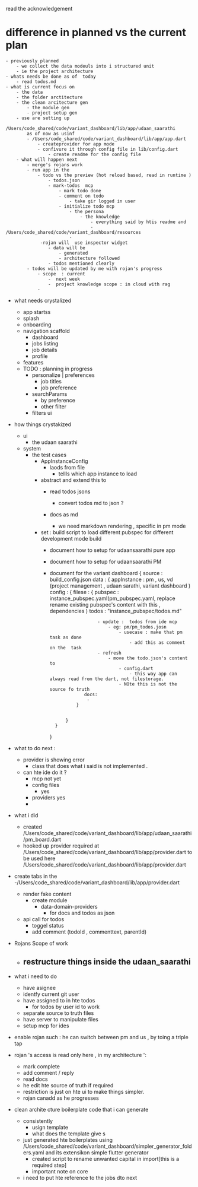 read the acknowledgement
# difference in planned vs the current plan
    - previously planned 
        - we collect the data modeuls into i structured unit 
        - ie the project architecture
    - whats needs be done as of  today  
        - read todos.md
    - what is current focus on 
        - the data 
        - the folder arctitecture 
        - the clean arcitecture gen 
            - the module gen
            - project setup gen 
        - use are setting up 
            /Users/code_shared/code/variant_dashboard/lib/app/udaan_saarathi
            as of now as usinf 
            - /Users/code_shared/code/variant_dashboard/lib/app/app.dart
                - createprovider for app mode 
                - confivure it through config file in lib/config.dart
                    - create readme for the config file
        - what will happen next 
            - merge's rojans work
            - run app in the 
                - todo vs the preview (hot reload based, read in runtime )
                    - todos.json
                    - mark-todos  mcp 
                        - mark todo done 
                        - comment on todo 
                            - take gir logged in user 
                        - initialize todo mcp
                            - the persona
                                - the knowledge 
                                    - everything said by htis readme and
                                    - /Users/code_shared/code/variant_dashboard/resources
                            - 
                 -rojan will  use inspector widget 
                    - data will be 
                        - generated  
                        - architecture followed 
                    - todos mentioned clearly 
            - todos will be updated by me with rojan's progress
                - scope  : current 
                    -  next week 
                    -  project knowledge scope : in cloud with rag 
                -

- what needs crystalized 
    - app startss
    - splash 
    - onboarding 
    - navigation scaffold 
        - dashboard
        - jobs listing 
        - job details 
        - profile 
    - features 
    - TODO : planning  in progress 
        - personalize | preferences 
            - job titles 
            - job preference 
        - searchParams
            - by preference
            - other filter  
        - filters ui 
- how things crystakized 
    - ui 
        - the udaan saarathi 
    - system 
        - the test cases 
            - AppInstanceConfig
                - laods from file 
                    - tellls which app instance to load 
            - abstract and extend this to 
                - read todos jsons
                    - convert todos md to json ?
                
                - docs as md 
                    - we need markdown rendering , specific in pm mode 
            - set  : build script to load different pubspec for different development mode build
                - document how to setup for udaansaarathi pure app
                - document how to setup for udaansaarathi  PM
                - document for the variant dashboard
                    {   source : build_config.json
                        data : {
                            appInstance : pm , us, vd (project management , udaan sarathi, variant dashboard )
                            config : {
                                filese : {
                                    pubspec : instance_pubspec.yaml(pm_pubspec.yaml, replace rename  existing pubspec's content with this , dependencies  )
                                    todos : "instance_pubspec/todos.md"
                                        
                                        - update :  todos from ide mcp 
                                            - eg: pm/pm_todos.josn 
                                                - usecase : make that pm task as done 
                                                    - add this as comment on the  task
                                        - refresh 
                                            - move the todo.json's content to 
                                                - config.dart
                                                    - this way app can always read from the dart, not filestorage.
                                                - NOte this is not the source fo truth 
                                   docs: 
                                    -      
                                }
                                

                            }
                        }
                        
                    }

            


    
            
- what to do next : 
    - provider is showing error 
        - class that does what i said is not implemented . 
    - can hte ide do it ? 
        - mcp not yet
        - config files 
            - yes 
        - providers 
            yes 
        - 
- what i did 
    - created /Users/code_shared/code/variant_dashboard/lib/app/udaan_saarathi/pm_board.dart
    - hooked up 
        provider required at 
        /Users/code_shared/code/variant_dashboard/lib/app/provider.dart
        to be used here 
        /Users/code_shared/code/variant_dashboard/lib/app/provider.dart

- create tabs in the 
    -/Users/code_shared/code/variant_dashboard/lib/app/provider.dart
    - render fake content 
        - create module 
            - data-domain-providers 
                - for docs and todos as json 
    - api call for todos
        - toggel status  
        - add comment (todoId , commenttext, parentId)

- Rojans Scope of work 
    - restructure things inside the udaan_saarathi
        - 
- what i need to do 
    - have asignee 
    - identfy current git user 
    - have assigned to  in hte todos 
        - for todos by user id to work 
    - separate source to truth files 
    - have server to manipulate files 
    - setup mcp for ides 
-  enable rojan such :  he can switch between pm and us , by toing a triple tap 

- rojan 's access is read only here , in my architecture ':
    - mark complete 
    - add comment / reply 
    - read docs 
    - he edit hte source of truth if required 
    - restriction is just on hte ui to make things simpler.
    - rojan canadd as he progresses 



- clean archite cture boilerplate code that i can generate 
    - consistently 
        - usign template 
        - what does the template give s
    - just generated hte boilerplates using /Users/code_shared/code/variant_dashboard/simpler_generator_folders.yaml and its extensikon simple flutter generator
        - created script to rename unwanted capital in import[this is a required step]
        - important note on core 
    - i need to put hte reference to the jobs dto next 
